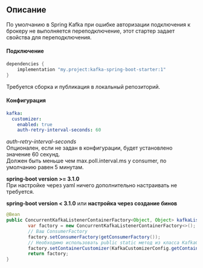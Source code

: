 ## Описание

По умолчанию в Spring Kafka при ошибке авторизации подключения к брокеру не выполняется переподключение, этот стартер задает свойства для переподключения.

#### Подключение

```groovy
dependencies {
    implementation "my.project:kafka-spring-boot-starter:1"
}
```
Требуется сборка и публикация в локальный репозиторий.

#### Конфигурация

```yaml
kafka:
  customizer:
    enabled: true
    auth-retry-interval-seconds: 60
```

_auth-retry-interval-seconds_  
Опционален, если не задан в конфигурации, будет установлено значение 60 секунд.  
Должен быть меньше чем max.poll.interval.ms у consumer, по умолчанию равен 5 минутам.

__spring-boot version >= 3.1.0__  
При настройке через yaml ничего дополнительно настраивать не требуется.

__spring-boot version < 3.1.0__ или __настройка через создание бинов__

```java
@Bean
public ConcurrentKafkaListenerContainerFactory<Object, Object> kafkaListenerContainerFactory() {
        var factory = new ConcurrentKafkaListenerContainerFactory<>();
        // Ваш ConsumerFactory
        factory.setConsumerFactory(getConsumerFactory());
        // Необходимо использовать public static метод из класса KafkaCustomizerConfig
        factory.setContainerCustomizer(KafkaCustomizerConfig.getContainerCustomizer(60));
        return factory;
}
```